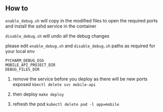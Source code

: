 ## How to

`enable_debug.sh` will copy in the modified files to open the required ports and install the sshd service in the container

`disable_debug.sh` will undo all the debug changes

please edit `enable_debug.sh` and `disable_debug.sh` paths as required for your local env<br>

`PYCHARM_DEBUG_EGG`<br>
`MOBILE_API_PROJECT_DIR`<br>
`DEBUG_FILES_DIR`

1. remove the service before you deploy as there will be new ports exposed
`kbectl delete svc mobile-api`

2. then deploy
`make deploy`

3. refresh the pod
`kubectl delete pod -l app=mobile`
